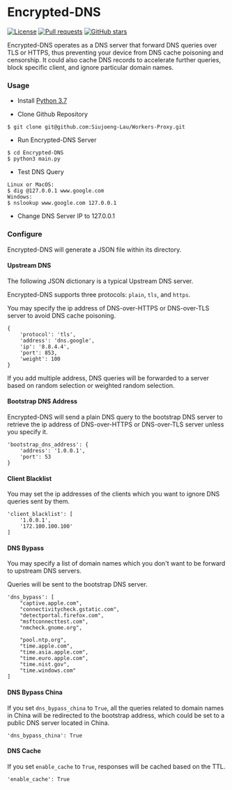# Encrypted-DNS
[![License](https://img.shields.io/github/license/Siujoeng-Lau/Encrypted-DNS.svg?style=for-the-badge)](https://github.com/Siujoeng-Lau/Encrypted-DNS/blob/master/LICENSE)
[![Pull requests](https://img.shields.io/github/issues-pr-closed/Siujoeng-Lau/Encrypted-DNS?style=for-the-badge)](https://github.com/Siujoeng-Lau/Encrypted-DNS/pulls)
[![GitHub stars](https://img.shields.io/github/stars/Siujoeng-Lau/Encrypted-DNS?style=for-the-badge)](https://github.com/Siujoeng-Lau/Encrypted-DNS/stargazers)

Encrypted-DNS operates as a DNS server that forward DNS queries over TLS or HTTPS, thus preventing your device from DNS cache poisoning and censorship.
It could also cache DNS records to accelerate further queries, block specific client, and ignore particular domain names.

### Usage

* Install [Python 3.7](https://www.python.org/downloads/)

* Clone Github Repository

```
$ git clone git@github.com:Siujoeng-Lau/Workers-Proxy.git
```

* Run Encrypted-DNS Server

```
$ cd Encrypted-DNS
$ python3 main.py
```

* Test DNS Query

```
Linux or MacOS:
$ dig @127.0.0.1 www.google.com
Windows:
$ nslookup www.google.com 127.0.0.1
```

* Change DNS Server IP to 127.0.0.1

### Configure

Encrypted-DNS will generate a JSON file within its directory.

#### Upstream DNS

The following JSON dictionary is a typical Upstream DNS server.

Encrypted-DNS supports three protocols: `plain`, `tls`, and `https`. 

You may specify the ip address of DNS-over-HTTPS or DNS-over-TLS server to avoid DNS cache poisoning.

```
{
    'protocol': 'tls',
    'address': 'dns.google',
    'ip': '8.8.4.4',
    'port': 853,
    'weight': 100
}
```
If you add multiple address, DNS queries will be forwarded to a server based on random selection or weighted random selection.

#### Bootstrap DNS Address

Encrypted-DNS will send a plain DNS query to the bootstrap DNS server to retrieve the ip address of DNS-over-HTTPS or DNS-over-TLS server unless you specify it.
```
'bootstrap_dns_address': {
    'address': '1.0.0.1',
    'port': 53
}
```

#### Client Blacklist

You may set the ip addresses of the clients which you want to ignore DNS queries sent by them.
```
'client_blacklist': [
    '1.0.0.1',
    '172.100.100.100'
]
```

#### DNS Bypass

You may specify a list of domain names which you don't want to be forward to upstream DNS servers.

Queries will be sent to the bootstrap DNS server.

```
'dns_bypass': [
    "captive.apple.com",
    "connectivitycheck.gstatic.com",
    "detectportal.firefox.com",
    "msftconnecttest.com",
    "nmcheck.gnome.org",

    "pool.ntp.org",
    "time.apple.com",
    "time.asia.apple.com",
    "time.euro.apple.com",
    "time.nist.gov",
    "time.windows.com"
]
```

#### DNS Bypass China

If you set `dns_bypass_china` to `True`, all the queries related to domain names in China will be redirected to the bootstrap address, which could be set to a public DNS server located in China.

```
'dns_bypass_china': True
```

#### DNS Cache

If you set `enable_cache` to `True`, responses will be cached based on the TTL.

```
'enable_cache': True
```
